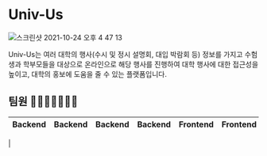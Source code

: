 # Univ-Us
![스크린샷 2021-10-24 오후 4 47 13](https://user-images.githubusercontent.com/62709718/138585295-3bacb3a9-0341-4a7b-b83a-8fba64bf2001.png)

Univ-Us는 여러 대학의 행사(수시 및 정시 설명회, 대입 박람회 등) 정보를 가지고 수험생과 학부모들을 대상으로 온라인으로 해당 행사를 진행하여 대학 행사에 대한 접근성을 높이고, 대학의 홍보에 도움을 줄 수 있는 플랫폼입니다.

## 팀원 👨‍👨‍👧‍👧👩‍👦‍👦

|                                         Backend                                          |                                         Backend                                          |                                         Backend                                          |                                         Backend                                         |                                       Frontend                                        |                                        Frontend                                         |                                        Frontend                                        |
| :--------------------------------------------------------------------------------------: | :--------------------------------------------------------------------------------------: | :--------------------------------------------------------------------------------------: | :-------------------------------------------------------------------------------------: | :-----------------------------------------------------------------------------------: | :-------------------------------------------------------------------------------------: | :------------------------------------------------------------------------------------: |
|
